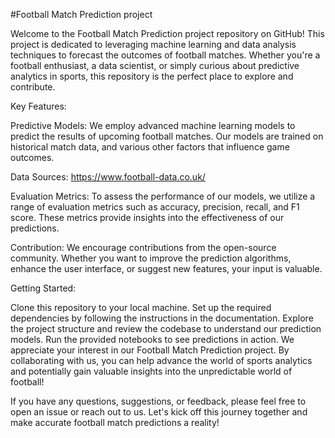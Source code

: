 #Football Match Prediction project

Welcome to the Football Match Prediction project repository on GitHub! This project is dedicated to leveraging machine learning and data analysis techniques to forecast the outcomes of football matches. Whether you're a football enthusiast, a data scientist, or simply curious about predictive analytics in sports, this repository is the perfect place to explore and contribute.

Key Features:

Predictive Models: We employ advanced machine learning models to predict the results of upcoming football matches. Our models are trained on historical match data,  and various other factors that influence game outcomes.

Data Sources: https://www.football-data.co.uk/

Evaluation Metrics: To assess the performance of our models, we utilize a range of evaluation metrics such as accuracy, precision, recall, and F1 score. These metrics provide insights into the effectiveness of our predictions.

Contribution: We encourage contributions from the open-source community. Whether you want to improve the prediction algorithms, enhance the user interface, or suggest new features, your input is valuable.

Getting Started:

Clone this repository to your local machine.
Set up the required dependencies by following the instructions in the documentation.
Explore the project structure and review the codebase to understand our prediction models.
Run the provided notebooks to see predictions in action.
We appreciate your interest in our Football Match Prediction project. By collaborating with us, you can help advance the world of sports analytics and potentially gain valuable insights into the unpredictable world of football!

If you have any questions, suggestions, or feedback, please feel free to open an issue or reach out to us. Let's kick off this journey together and make accurate football match predictions a reality!
